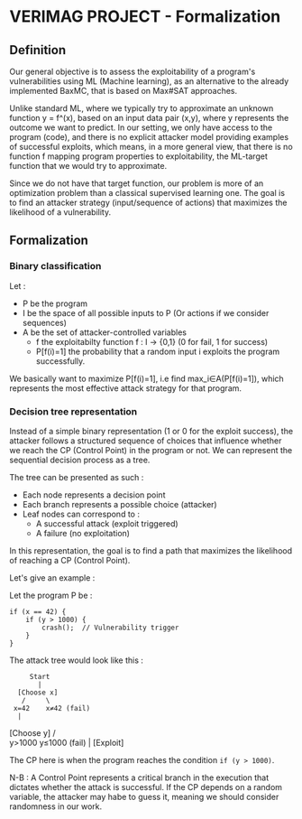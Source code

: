 # VERIMAG PROJECT - Formalization

## Definition

Our general objective is to assess the exploitability of a program's vulnerabilities using ML (Machine learning), as an alternative to the already implemented BaxMC, that is based on Max#SAT approaches.

Unlike standard ML, where we typically try to approximate an unknown function y = f^(x), based on an input data pair (x,y), where y represents the outcome we want to predict. In our setting, we only have access to the program (code), and there is no explicit attacker model providing examples of successful exploits, which means, in a more general view, that there is no function f mapping program properties to exploitability, the ML-target function that we would try to approximate.

Since we do not have that target function, our problem is more of an optimization problem than a classical supervised learning one. The goal is to find an attacker strategy (input/sequence of actions) that maximizes the likelihood of a vulnerability.

## Formalization

### Binary classification

Let :

- P be the program
- I be the space of all possible inputs to P (Or actions if we consider sequences)
- A be the set of attacker-controlled variables
  - f the exploitabilty function f : I → {0,1} (0 for fail, 1 for success)
  - P[f(i)=1] the probability that a random input i exploits the program successfully.

We basically want to maximize P[f(i)=1], i.e find max_i∈A(P[f(i)=1]), which represents the most effective attack strategy for that program.

### Decision tree representation

Instead of a simple binary representation (1 or 0 for the exploit success), the attacker follows a structured sequence of choices that influence whether we reach the CP (Control Point) in the program or not. We can represent the sequential decision process as a tree.

The tree can be presented as such :

- Each node represents a decision point
- Each branch represents a possible choice (attacker)
- Leaf nodes can correspond to :
  - A successful attack (exploit triggered)
  - A failure (no exploitation)

In this representation, the goal is to find a path that maximizes the likelihood of reaching a CP (Control Point).

Let's give an example :

Let the program P be :

```
if (x == 42) {
    if (y > 1000) {
        crash();  // Vulnerability trigger
    }
}
```

The attack tree would look like this :

         Start
           |
      [Choose x]
       /     \
     x=42    x≠42 (fail)
      |

[Choose y]
/ \
 y>1000 y≤1000 (fail)
|
[Exploit]

The CP here is when the program reaches the condition `if (y > 1000)`.

N-B : A Control Point represents a critical branch in the execution that dictates whether the attack is successful. If the CP depends on a random variable, the attacker may habe to guess it, meaning we should consider randomness in our work.
